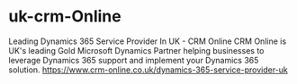 # uk-crm-Online
Leading Dynamics 365 Service Provider In UK - CRM Online 
CRM Online is UK's leading Gold Microsoft Dynamics Partner helping businesses to leverage Dynamics 365 support and implement your Dynamics 365 solution.
https://www.crm-online.co.uk/dynamics-365-service-provider-uk
